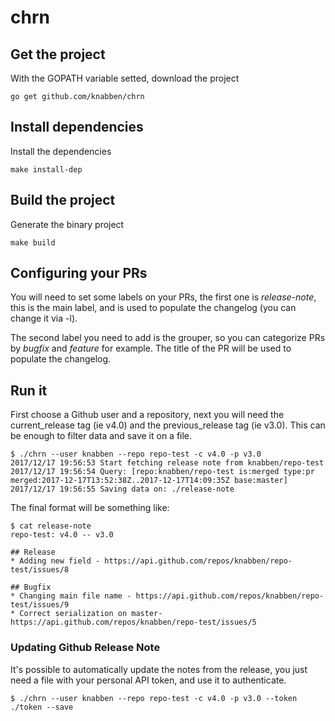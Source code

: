 # chrn

## Get the project

With the GOPATH variable setted, download the project
```
go get github.com/knabben/chrn
```

## Install dependencies

Install the dependencies

```
make install-dep
```

## Build the project

Generate the binary project

```
make build
```

## Configuring your PRs

You will need to set some labels on your PRs, the first one is *release-note*, this is the main label, and is used to populate the changelog (you can change it via -l).

The second label you need to add is the grouper, so you can categorize PRs by *bugfix*  and *feature* for example. The title of the PR will be used to populate the changelog.

## Run it

First choose a Github user and a repository, next you will need the current_release tag (ie v4.0) and the previous_release tag (ie v3.0). This can be enough to filter data and save it on a file.

```
$ ./chrn --user knabben --repo repo-test -c v4.0 -p v3.0
2017/12/17 19:56:53 Start fetching release note from knabben/repo-test
2017/12/17 19:56:54 Query: [repo:knabben/repo-test is:merged type:pr merged:2017-12-17T13:52:38Z..2017-12-17T14:09:35Z base:master]
2017/12/17 19:56:55 Saving data on: ./release-note
```

The final format will be something like:

```
$ cat release-note
repo-test: v4.0 -- v3.0

## Release
* Adding new field - https://api.github.com/repos/knabben/repo-test/issues/8

## Bugfix
* Changing main file name - https://api.github.com/repos/knabben/repo-test/issues/9
* Correct serialization on master- https://api.github.com/repos/knabben/repo-test/issues/5
```

### Updating Github Release Note

It's possible to automatically update the notes from the release, you just need a file with your personal API token, and use it to authenticate.

```
$ ./chrn --user knabben --repo repo-test -c v4.0 -p v3.0 --token ./token --save
```
